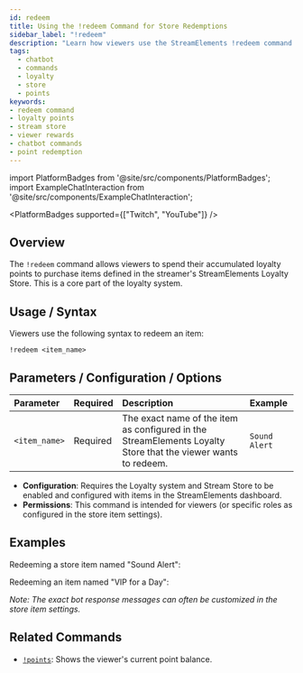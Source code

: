 ```yaml
---
id: redeem
title: Using the !redeem Command for Store Redemptions
sidebar_label: "!redeem"
description: "Learn how viewers use the StreamElements !redeem command to exchange loyalty points for items or rewards from your stream store."
tags:
  - chatbot
  - commands
  - loyalty
  - store
  - points
keywords:
- redeem command
- loyalty points
- stream store
- viewer rewards
- chatbot commands
- point redemption
---
```


import PlatformBadges from '@site/src/components/PlatformBadges';
import ExampleChatInteraction from '@site/src/components/ExampleChatInteraction';

<PlatformBadges supported={["Twitch", "YouTube"]} />

## Overview

The `!redeem` command allows viewers to spend their accumulated loyalty points to purchase items defined in the streamer's StreamElements Loyalty Store. This is a core part of the loyalty system.

## Usage / Syntax

Viewers use the following syntax to redeem an item:

```
!redeem <item_name>
```

## Parameters / Configuration / Options

| Parameter     | Required | Description                                                                                                | Example      |
| :------------ | :------- | :--------------------------------------------------------------------------------------------------------- | :----------- |
| `<item_name>` | Required | The exact name of the item as configured in the StreamElements Loyalty Store that the viewer wants to redeem. | `Sound Alert` |

- **Configuration**: Requires the Loyalty system and Stream Store to be enabled and configured with items in the StreamElements dashboard.
- **Permissions**: This command is intended for viewers (or specific roles as configured in the store item settings).

## Examples

Redeeming a store item named "Sound Alert":

<ExampleChatInteraction
  inputPersona="viewer"
  inputMessage="!redeem Sound Alert"
  outputMessage="@ViewerName, you have successfully redeemed 'Sound Alert' for 100 points!"
/>

Redeeming an item named "VIP for a Day":

<ExampleChatInteraction
  inputPersona="viewer"
  inputMessage="!redeem VIP for a Day"
  outputMessage="@ViewerName, you have successfully redeemed 'VIP for a Day' for 5000 points!"
/>

*Note: The exact bot response messages can often be customized in the store item settings.*

## Related Commands

- [`!points`](points.md): Shows the viewer's current point balance.
